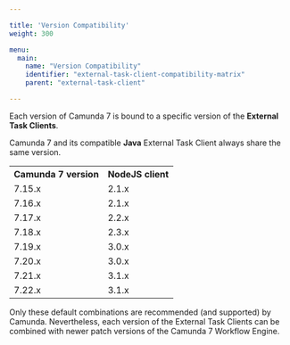 ```yaml
---

title: 'Version Compatibility'
weight: 300

menu:
  main:
    name: "Version Compatibility"
    identifier: "external-task-client-compatibility-matrix"
    parent: "external-task-client"

---
```


Each version of Camunda 7 is bound to a specific version of the **External Task Clients**.

  Camunda 7 and its compatible **Java** External Task Client always share the same version.

<table class="table table-striped">
  <tr>
    <th>Camunda 7 version</th>
    <th>NodeJS client</th>
  </tr>
  <tr>
    <td>7.15.x</td>
    <td>2.1.x</td>
  </tr>
  <tr>
    <td>7.16.x</td>
    <td>2.1.x</td>
  </tr>
  <tr>
    <td>7.17.x</td>
    <td>2.2.x</td>
  </tr>
  <tr>
    <td>7.18.x</td>
    <td>2.3.x</td>
  </tr>
  <tr>
    <td>7.19.x</td>
    <td>3.0.x</td>
  </tr>
  <tr>
    <td>7.20.x</td>
    <td>3.0.x</td>
  </tr>
  <tr>
    <td>7.21.x</td>
    <td>3.1.x</td>
  </tr>
  <tr>
    <td>7.22.x</td>
    <td>3.1.x</td>
  </tr>
</table>

Only these default combinations are recommended (and supported) by Camunda. Nevertheless, each version of the External
Task Clients can be combined with newer patch versions of the Camunda 7 Workflow Engine.
